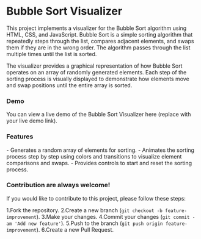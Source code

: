 <h1>Bubble Sort Visualizer</h1>
  
This project implements a visualizer for the Bubble Sort algorithm using HTML, CSS, and JavaScript. Bubble Sort is a simple sorting algorithm that repeatedly steps through the list, compares adjacent elements, and swaps them if they are in the wrong order. The algorithm passes through the list multiple times until the list is sorted.

The visualizer provides a graphical representation of how Bubble Sort operates on an array of randomly generated elements. Each step of the sorting process is visually displayed to demonstrate how elements move and swap positions until the entire array is sorted.

<h3>Demo</h3>
You can view a live demo of the Bubble Sort Visualizer here (replace with your live demo link).


<h3>Features</h3>
- Generates a random array of elements for sorting.
- Animates the sorting process step by step using colors and transitions to visualize element comparisons and swaps.
- Provides controls to start and reset the sorting process.

<h3>Contribution are always welcome!</h3>
If you would like to contribute to this project, please follow these steps:

1.Fork the repository.
2.Create a new branch (`git checkout -b feature-improvement`).
3.Make your changes.
4.Commit your changes (`git commit -am 'Add new feature'`).
5.Push to the branch (`git push origin feature-improvement`).
6.Create a new Pull Request.
